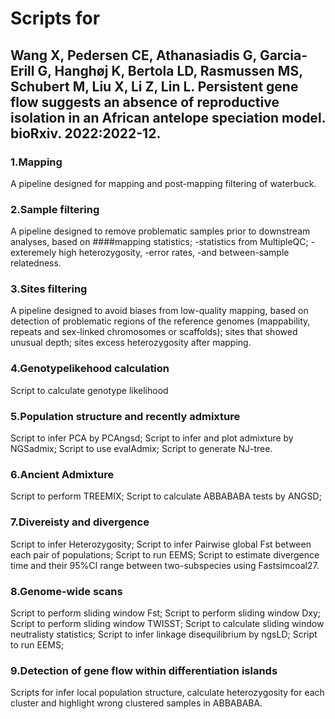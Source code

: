 # Scripts for 
## Wang X, Pedersen CE, Athanasiadis G, Garcia-Erill G, Hanghøj K, Bertola LD, Rasmussen MS, Schubert M, Liu X, Li Z, Lin L. Persistent gene flow suggests an absence of reproductive isolation in an African antelope speciation model. bioRxiv. 2022:2022-12.

### 1.Mapping
A pipeline designed for mapping and post-mapping filtering of waterbuck.

### 2.Sample filtering 
A pipeline designed to remove problematic samples prior to downstream analyses, based on
####mapping statistics;
-statistics from MultipleQC;
-exteremely high heterozygosity,
-error rates,
-and between-sample relatedness.

### 3.Sites filtering
A pipeline designed to avoid biases from low-quality mapping, based on 
detection of problematic regions of the reference genomes (mappability, repeats and sex-linked chromosomes or scaffolds);
sites that showed unusual depth; 
sites excess heterozygosity after mapping. 

### 4.Genotypelikehood calculation
Script to calculate genotype likelihood

### 5.Population structure and recently admixture
Script to infer PCA by PCAngsd;
Script to infer and plot admixture by NGSadmix;
Script to use evalAdmix;
Script to generate NJ-tree.

### 6.Ancient Admixture
Script to perform TREEMIX;
Script to calculate ABBABABA tests by ANGSD;

### 7.Divereisty and divergence
Script to infer Heterozygosity;
Script to infer Pairwise global Fst between each pair of populations;
Script to run EEMS;
Script to estimate divergence time and their 95%CI range between two-subspecies using Fastsimcoal27.

### 8.Genome-wide scans
Script to perform sliding window Fst;
Script to perform sliding window Dxy;
Script to perform sliding window TWISST;
Script to calculate sliding window neutralisty statistics;
Script to infer linkage disequilibrium by ngsLD;
Script to run EEMS;

### 9.Detection of gene flow within differentiation islands
Scripts for infer local population structure, calculate heterozygosity for each cluster and highlight wrong clustered samples in ABBABABA.
